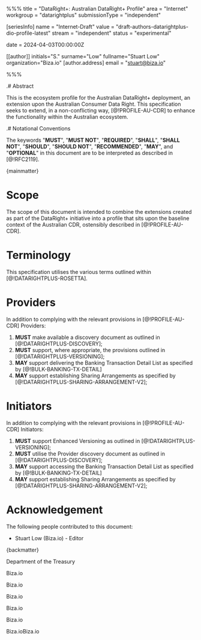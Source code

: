 %%%
title = "DataRight+: Australian DataRight+ Profile"
area = "Internet"
workgroup = "datarightplus"
submissionType = "independent"

[seriesInfo]
name = "Internet-Draft"
value = "draft-authors-datarightplus-dio-profile-latest"
stream = "independent"
status = "experimental"

date = 2024-04-03T00:00:00Z

[[author]]
initials="S."
surname="Low"
fullname="Stuart Low"
organization="Biza.io"
[author.address]
email = "stuart@biza.io"

%%%

.# Abstract

This is the ecosystem profile for the Australian DataRight+ deployment, an extension upon the Australian Consumer Data Right. This specification seeks to extend, in a non-conflicting way, [@!PROFILE-AU-CDR] to enhance the functionality within the Australian ecosystem.

.# Notational Conventions

The keywords "**MUST**", "**MUST NOT**", "**REQUIRED**", "**SHALL**", "**SHALL NOT**", "**SHOULD**", "**SHOULD NOT**", "**RECOMMENDED**",  "**MAY**", and "**OPTIONAL**" in this document are to be interpreted as described in [@!RFC2119].

{mainmatter}

# Scope

The scope of this document is intended to combine the extensions created as part of the DataRight+ initiative into a profile that sits upon the baseline context of the Australian CDR, ostensibly described in [@!PROFILE-AU-CDR].

# Terminology

This specification utilises the various terms outlined within [@!DATARIGHTPLUS-ROSETTA].

# Providers

In addition to complying with the relevant provisions in [@!PROFILE-AU-CDR] Providers:

1. **MUST** make available a discovery document as outlined in [@!DATARIGHTPLUS-DISCOVERY];
2. **MUST** support, where appropriate, the provisions outlined in [@!DATARIGHTPLUS-VERSIONING];
3. **MAY** support delivering the Banking Transaction Detail List as specified by [@!BULK-BANKING-TX-DETAIL]
4. **MAY** support establishing Sharing Arrangements as specified by [@!DATARIGHTPLUS-SHARING-ARRANGEMENT-V2];

# Initiators

In addition to complying with the relevant provisions in [@!PROFILE-AU-CDR] Initiators:

1. **MUST** support Enhanced Versioning as outlined in [@!DATARIGHTPLUS-VERSIONING];
2. **MUST** utilise the Provider discovery document as outlined in [@!DATARIGHTPLUS-DISCOVERY];
3. **MAY** support accessing the Banking Transaction Detail List as specified by [@!BULK-BANKING-TX-DETAIL]
4. **MAY** support establishing Sharing Arrangements as specified by [@!DATARIGHTPLUS-SHARING-ARRANGEMENT-V2];

# Acknowledgement

The following people contributed to this document:

- Stuart Low (Biza.io) - Editor

{backmatter}

<reference anchor="CDR-RULES" target="https://www.legislation.gov.au/F2020L00094/2023-07-22/text"> <front><title>Competition and Consumer (Consumer Data Right) Rules 2020</title><author><organization>Department of the Treasury</organization></author></front> </reference>

<reference anchor="PROFILE-AU-CDR" target="https://datarightplus.github.io/datarightplus-cdr-profile/draft-authors-datarightplus-cdr-profile.html"> <front><title>DataRight+: Australian CDR Profile</title><author initials="S." surname="Low" fullname="Stuart Low"><organization>Biza.io</organization></author></front> </reference>

<reference anchor="DATARIGHTPLUS-ROSETTA" target="https://datarightplus.github.io/datarightplus-rosetta/draft-authors-datarightplus-rosetta.html"> <front><title>DataRight+ Rosetta Stone</title><author initials="S." surname="Low" fullname="Stuart Low"><organization>Biza.io</organization></author></front> </reference>

<reference anchor="BULK-BANKING-TX-DETAIL" target="https://datarightplus.github.io/datarightplus-banking-bulk-transactions-v1/draft-authors-datarightplus-banking-bulk-transactions-v1.html"> <front><title>DataRight+: Bulk Transaction Detail</title><author initials="S." surname="Low" fullname="Stuart Low"><organization>Biza.io</organization></author></front> </reference>

<reference anchor="DATARIGHTPLUS-DISCOVERY" target="https://datarightplus.github.io/datarightplus-discovery/draft-authors-datarightplus-discovery.html"> <front><title>DataRight+: Discovery</title><author initials="S." surname="Low" fullname="Stuart Low"><organization>Biza.io</organization></author></front> </reference>

<reference anchor="DATARIGHTPLUS-VERSIONING" target="https://datarightplus.github.io/datarightplus-enhanced-versioning/draft-authors-datarightplus-enhanced-versioning.html"> <front><title>DataRight+: Enhanced Endpoint Versioning</title><author initials="S." surname="Low" fullname="Stuart Low"><organization>Biza.io</organization></author></front> </reference>

<reference anchor="DATARIGHTPLUS-SHARING-ARRANGEMENT-V2" target="https://datarightplus.github.io/datarightplus-sharing-arrangement-v2/draft-authors-datarightplus-sharing-arrangement-v2.html"> <front><title>DataRight+: Sharing Arrangement V2</title><author initials="S." surname="Low" fullname="Stuart Low"><organization>Biza.io</organization></author><author initials="B." surname="Kolera" fullname="Ben Kolera"><organization>Biza.io</organization></author></front> </reference>
